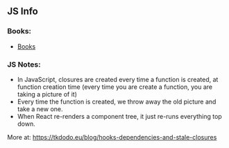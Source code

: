 
## JS Info

### Books:
- [Books](https://github.com/stepanenko/javascript-info/blob/master/BOOKS.md)

### JS Notes:
- In JavaScript, closures are created every time a function is created, at function creation time (every time you are create a function, you are taking a picture of it)
- Every time the function is created, we throw away the old picture and take a new one.
- When React re-renders a component tree, it just re-runs everything top down.

More at: https://tkdodo.eu/blog/hooks-dependencies-and-stale-closures
